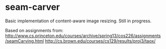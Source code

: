 # seam-carver

Basic implementation of content-aware image resizing. Still in progress. 

Based on assignments from:
http://www.cs.princeton.edu/courses/archive/spring13/cos226/assignments/seamCarving.html
http://cs.brown.edu/courses/cs129/results/proj3/taox/   